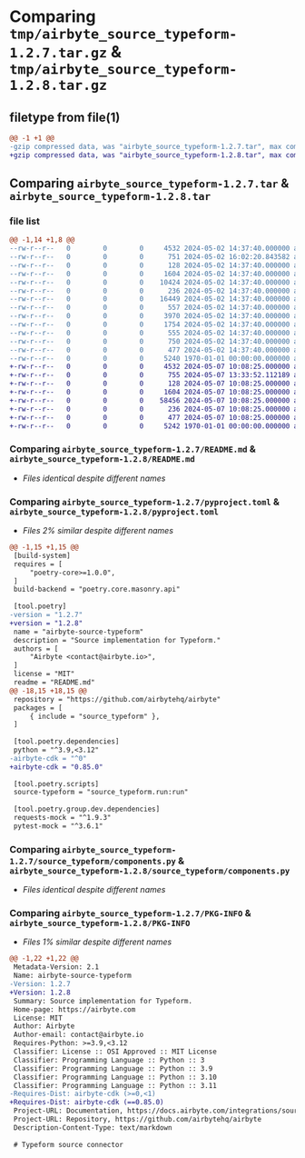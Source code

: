 # Comparing `tmp/airbyte_source_typeform-1.2.7.tar.gz` & `tmp/airbyte_source_typeform-1.2.8.tar.gz`

## filetype from file(1)

```diff
@@ -1 +1 @@
-gzip compressed data, was "airbyte_source_typeform-1.2.7.tar", max compression
+gzip compressed data, was "airbyte_source_typeform-1.2.8.tar", max compression
```

## Comparing `airbyte_source_typeform-1.2.7.tar` & `airbyte_source_typeform-1.2.8.tar`

### file list

```diff
@@ -1,14 +1,8 @@
--rw-r--r--   0        0        0     4532 2024-05-02 14:37:40.000000 airbyte_source_typeform-1.2.7/README.md
--rw-r--r--   0        0        0      751 2024-05-02 16:02:20.843582 airbyte_source_typeform-1.2.7/pyproject.toml
--rw-r--r--   0        0        0      128 2024-05-02 14:37:40.000000 airbyte_source_typeform-1.2.7/source_typeform/__init__.py
--rw-r--r--   0        0        0     1604 2024-05-02 14:37:40.000000 airbyte_source_typeform-1.2.7/source_typeform/components.py
--rw-r--r--   0        0        0    10424 2024-05-02 14:37:40.000000 airbyte_source_typeform-1.2.7/source_typeform/manifest.yaml
--rw-r--r--   0        0        0      236 2024-05-02 14:37:40.000000 airbyte_source_typeform-1.2.7/source_typeform/run.py
--rw-r--r--   0        0        0    16449 2024-05-02 14:37:40.000000 airbyte_source_typeform-1.2.7/source_typeform/schemas/forms.json
--rw-r--r--   0        0        0      557 2024-05-02 14:37:40.000000 airbyte_source_typeform-1.2.7/source_typeform/schemas/images.json
--rw-r--r--   0        0        0     3970 2024-05-02 14:37:40.000000 airbyte_source_typeform-1.2.7/source_typeform/schemas/responses.json
--rw-r--r--   0        0        0     1754 2024-05-02 14:37:40.000000 airbyte_source_typeform-1.2.7/source_typeform/schemas/themes.json
--rw-r--r--   0        0        0      555 2024-05-02 14:37:40.000000 airbyte_source_typeform-1.2.7/source_typeform/schemas/webhooks.json
--rw-r--r--   0        0        0      750 2024-05-02 14:37:40.000000 airbyte_source_typeform-1.2.7/source_typeform/schemas/workspaces.json
--rw-r--r--   0        0        0      477 2024-05-02 14:37:40.000000 airbyte_source_typeform-1.2.7/source_typeform/source.py
--rw-r--r--   0        0        0     5240 1970-01-01 00:00:00.000000 airbyte_source_typeform-1.2.7/PKG-INFO
+-rw-r--r--   0        0        0     4532 2024-05-07 10:08:25.000000 airbyte_source_typeform-1.2.8/README.md
+-rw-r--r--   0        0        0      755 2024-05-07 13:33:52.112189 airbyte_source_typeform-1.2.8/pyproject.toml
+-rw-r--r--   0        0        0      128 2024-05-07 10:08:25.000000 airbyte_source_typeform-1.2.8/source_typeform/__init__.py
+-rw-r--r--   0        0        0     1604 2024-05-07 10:08:25.000000 airbyte_source_typeform-1.2.8/source_typeform/components.py
+-rw-r--r--   0        0        0    58456 2024-05-07 10:08:25.000000 airbyte_source_typeform-1.2.8/source_typeform/manifest.yaml
+-rw-r--r--   0        0        0      236 2024-05-07 10:08:25.000000 airbyte_source_typeform-1.2.8/source_typeform/run.py
+-rw-r--r--   0        0        0      477 2024-05-07 10:08:25.000000 airbyte_source_typeform-1.2.8/source_typeform/source.py
+-rw-r--r--   0        0        0     5242 1970-01-01 00:00:00.000000 airbyte_source_typeform-1.2.8/PKG-INFO
```

### Comparing `airbyte_source_typeform-1.2.7/README.md` & `airbyte_source_typeform-1.2.8/README.md`

 * *Files identical despite different names*

### Comparing `airbyte_source_typeform-1.2.7/pyproject.toml` & `airbyte_source_typeform-1.2.8/pyproject.toml`

 * *Files 2% similar despite different names*

```diff
@@ -1,15 +1,15 @@
 [build-system]
 requires = [
     "poetry-core>=1.0.0",
 ]
 build-backend = "poetry.core.masonry.api"
 
 [tool.poetry]
-version = "1.2.7"
+version = "1.2.8"
 name = "airbyte-source-typeform"
 description = "Source implementation for Typeform."
 authors = [
     "Airbyte <contact@airbyte.io>",
 ]
 license = "MIT"
 readme = "README.md"
@@ -18,15 +18,15 @@
 repository = "https://github.com/airbytehq/airbyte"
 packages = [
     { include = "source_typeform" },
 ]
 
 [tool.poetry.dependencies]
 python = "^3.9,<3.12"
-airbyte-cdk = "^0"
+airbyte-cdk = "0.85.0"
 
 [tool.poetry.scripts]
 source-typeform = "source_typeform.run:run"
 
 [tool.poetry.group.dev.dependencies]
 requests-mock = "^1.9.3"
 pytest-mock = "^3.6.1"
```

### Comparing `airbyte_source_typeform-1.2.7/source_typeform/components.py` & `airbyte_source_typeform-1.2.8/source_typeform/components.py`

 * *Files identical despite different names*

### Comparing `airbyte_source_typeform-1.2.7/PKG-INFO` & `airbyte_source_typeform-1.2.8/PKG-INFO`

 * *Files 1% similar despite different names*

```diff
@@ -1,22 +1,22 @@
 Metadata-Version: 2.1
 Name: airbyte-source-typeform
-Version: 1.2.7
+Version: 1.2.8
 Summary: Source implementation for Typeform.
 Home-page: https://airbyte.com
 License: MIT
 Author: Airbyte
 Author-email: contact@airbyte.io
 Requires-Python: >=3.9,<3.12
 Classifier: License :: OSI Approved :: MIT License
 Classifier: Programming Language :: Python :: 3
 Classifier: Programming Language :: Python :: 3.9
 Classifier: Programming Language :: Python :: 3.10
 Classifier: Programming Language :: Python :: 3.11
-Requires-Dist: airbyte-cdk (>=0,<1)
+Requires-Dist: airbyte-cdk (==0.85.0)
 Project-URL: Documentation, https://docs.airbyte.com/integrations/sources/typeform
 Project-URL: Repository, https://github.com/airbytehq/airbyte
 Description-Content-Type: text/markdown
 
 # Typeform source connector
```

